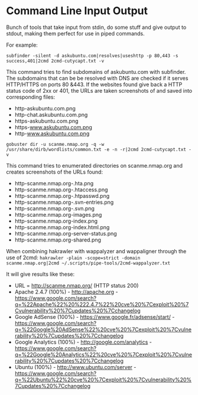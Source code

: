 # Command Line Input Output

Bunch of tools that take input from stdin, do some stuff and give output to stdout, making them perfect for use in piped commands.

For example:

`subfinder -silent -d askubuntu.com|resolves|useshttp -p 80,443 -s success,401|2cmd 2cmd-cutycapt.txt -v`

This command tries to find subdomains of askubuntu.com with subfinder. The subdomains that can be be resolved with DNS are checked if it serves HTTP/HTTPS on ports 80 &443. If the websites found give back a HTTP status code of 2xx or 401, the URLs are taken screenshots of and saved into corresponding files:
* http-askubuntu.com.png
* http-chat.askubuntu.com.png
* https-askubuntu.com.png
* https-www.askubuntu.com.png
* http-www.askubuntu.com.png

`gobuster dir -u scanme.nmap.org -q -w /usr/share/dirb/wordlists/common.txt -e -n -r|2cmd 2cmd-cutycapt.txt -v`

This command tries to enumerated directories on scanme.nmap.org and creates screenshots of the URLs found:

* http-scanme.nmap.org-.hta.png
* http-scanme.nmap.org-.htaccess.png
* http-scanme.nmap.org-.htpasswd.png
* http-scanme.nmap.org-.svn-entries.png
* http-scanme.nmap.org-.svn.png
* http-scanme.nmap.org-images.png
* http-scanme.nmap.org-index.png
* http-scanme.nmap.org-index.html.png
* http-scanme.nmap.org-server-status.png
* http-scanme.nmap.org-shared.png

When combining hakrawler with wappalyzer and wappaligner through the use of 2cmd:
`hakrawler -plain -scope=strict -domain scanme.nmap.org|2cmd ~/.scripts/pipe-tools/2cmd-wappalyzer.txt`

It will give results like these:

* URL = http://scanme.nmap.org/ (HTTP status 200)
* Apache 2.4.7 (100%) - http://apache.org - https://www.google.com/search?q=%22Apache%22%20%222.4.7%22%20cve%20%7Cexploit%20%7Cvulnerability%20%7Cupdates%20%7Cchangelog
* Google AdSense (100%) - https://www.google.fr/adsense/start/ - https://www.google.com/search?q=%22Google%20AdSense%22%20cve%20%7Cexploit%20%7Cvulnerability%20%7Cupdates%20%7Cchangelog
* Google Analytics (100%) - http://google.com/analytics - https://www.google.com/search?q=%22Google%20Analytics%22%20cve%20%7Cexploit%20%7Cvulnerability%20%7Cupdates%20%7Cchangelog
* Ubuntu (100%) - http://www.ubuntu.com/server - https://www.google.com/search?q=%22Ubuntu%22%20cve%20%7Cexploit%20%7Cvulnerability%20%7Cupdates%20%7Cchangelog
